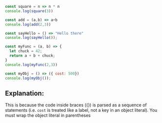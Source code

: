 ```js
const square = n => n * n 
console.log(square(3))
```

```js
const add = (a,b) => a+b 
console.log(add(2,3))
```

```js
const sayHello = () => "Hello there"
console.log(sayHello());
```

```js
const myFunc = (a, b) => {
  let chuck = 42;
  return a + b + chuck;
}
console.log(myFunc(2,3))
```

```js
const myObj = () => ({ cost: 500})
console.log(myObj());
```


## Explanation:
This is because the code inside braces ({}) is parsed as a sequence of statements (i.e. `cost` is treated like a label, not a key in an object literal).
You must wrap the object literal in parentheses